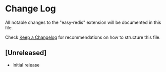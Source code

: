 # Change Log
All notable changes to the "easy-redis" extension will be documented in this file.

Check [Keep a Changelog](http://keepachangelog.com/) for recommendations on how to structure this file.

## [Unreleased]
- Initial release